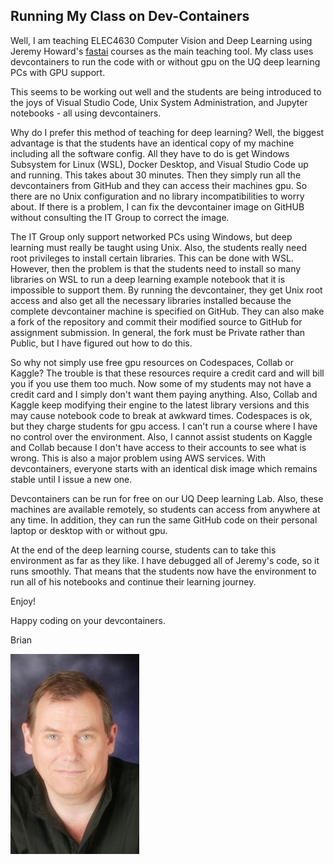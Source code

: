 ## Running My Class on Dev-Containers

Well, I am teaching ELEC4630 Computer Vision and Deep Learning using Jeremy Howard's [fastai](https://www.fastai.com) courses as the main teaching tool.  My class uses devcontainers to run the code with or without gpu on the UQ deep learning PCs with GPU support.

This seems to be working out well and the students are being introduced to the joys of Visual Studio Code, Unix System Administration, and Jupyter notebooks - all using devcontainers.

Why do I prefer this method of teaching for deep learning? Well, the biggest advantage is that the students have an identical copy of my machine including all the software config. All they have to do is get Windows Subsystem for Linux (WSL), Docker Desktop, and Visual Studio Code up and running. This takes about 30 minutes. Then they simply run all the devcontainers from GitHub and they can access their machines gpu.  So there are no Unix configuration and no library incompatibilities to worry about. If there is a problem, I can fix the devcontainer image on GitHUB without consulting the IT Group to correct the image.

The IT Group only support networked PCs using Windows, but deep learning must really be taught using Unix.  Also, the students really need root privileges to install certain libraries. This can be done with WSL. However, then the problem is that the students need to install so many libraries on WSL to run a deep learning example notebook that it is impossible to support them.  By running the devcontainer, they get Unix root access and also get all the necessary libraries installed because the complete devcontainer machine is specified on GitHub. They can also make a fork of the repository and commit their modified source to GitHub for assignment submission. In general, the fork must be Private rather than Public, but I have figured out how to do this.

So why not simply use free gpu resources on Codespaces, Collab or Kaggle? The trouble is that these resources require a credit card and will bill you if you use them too much. Now some of my students may not have a credit card and I simply don't want them paying anything. Also, Collab and Kaggle keep modifying their engine to the latest library versions and this may cause notebook code to break at awkward times.  Codespaces is ok, but they charge students for gpu access. I can't run a course where I have no control over the environment. Also, I cannot assist students on Kaggle and Collab because I don't have access to their accounts to see what is wrong.  This is also a major problem using AWS services. With devcontainers, everyone starts with an identical disk image which remains stable until I issue a new one.

Devcontainers can be run for free on our UQ Deep learning Lab. Also, these machines are available remotely, so students can access from anywhere at any time. In addition, they can run the same GitHub code on their personal laptop or desktop with or without gpu. 

At the end of the deep learning course, students can to take this environment as far as they like. I have debugged all of Jeremy's code, so it runs smoothly. That means that the students now have the environment to run all of his notebooks and continue their learning journey.

Enjoy!

Happy coding on your devcontainers. 

Brian

![Lovell Portrait](/images/Lovell_portrait_small.jpg "Brian Lovell")

<!-- Put Javascript here! -->

<script src="/assets/scripts/copyCode.js" async> </script>
